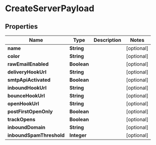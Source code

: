 
# CreateServerPayload

## Properties
Name | Type | Description | Notes
------------ | ------------- | ------------- | -------------
**name** | **String** |  |  [optional]
**color** | **String** |  |  [optional]
**rawEmailEnabled** | **Boolean** |  |  [optional]
**deliveryHookUrl** | **String** |  |  [optional]
**smtpApiActivated** | **Boolean** |  |  [optional]
**inboundHookUrl** | **String** |  |  [optional]
**bounceHookUrl** | **String** |  |  [optional]
**openHookUrl** | **String** |  |  [optional]
**postFirstOpenOnly** | **Boolean** |  |  [optional]
**trackOpens** | **Boolean** |  |  [optional]
**inboundDomain** | **String** |  |  [optional]
**inboundSpamThreshold** | **Integer** |  |  [optional]



